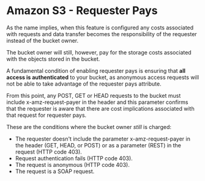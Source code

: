 # Amazon S3 - Requester Pays

As the name implies, when this feature is configured any costs associated with requests and data transfer becomes the responsibility of the requester instead of the bucket owner. 

The bucket owner will still, however, pay for the storage costs associated with the objects stored in the bucket.

A fundamental condition of enabling requester pays is ensuring that **all access is authenticated** to your bucket, as anonymous access requests will not be able to take advantage of the requester pays attribute.

From this point, any POST, GET or HEAD requests to the bucket must include x-amz-request-payer in the header and this parameter confirms that the requester is aware that there are cost implications associated with that request for requester pays.

These are the conditions where the bucket owner *still* is charged:
-   The requester doesn't include the parameter x-amz-request-payer in the header (GET, HEAD, or POST) or as a parameter (REST) in the request (HTTP code 403).
-   Request authentication fails (HTTP code 403).
-   The request is anonymous (HTTP code 403).
-   The request is a SOAP request.